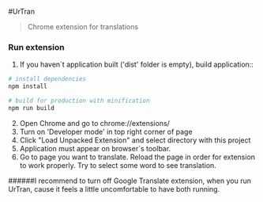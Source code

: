 #UrTran

> Chrome extension for translations


### Run extension
1) If you haven`t application built ('dist' folder is empty), build application::

``` bash
# install dependencies
npm install

# build for production with minification
npm run build
```
2) Open Chrome and go to chrome://extensions/
3) Turn on 'Developer mode' in top right corner of page
4) Click "Load Unpacked Extension" and select directory with this project
5) Application must appear on browser`s toolbar. 
6) Go to page you want to translate. Reload the page in order for extension to work properly. 
Try to select some word to see translation.

######I recommend to turn off Google Translate extension, when you run UrTran, cause it feels a little uncomfortable to have both running.

